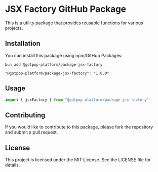 # JSX Factory GitHub Package

This is a utility package that provides reusable functions for various projects.

## Installation

You can install this package using npm/GitHub Packages:

```
bun add @gotpop-platform/package-jsx-factory
```

```
"@gotpop-platform/package-jsx-factory": "1.0.0"
```

## Usage

```typescript
import { jsxFactory } from "@gotpop-platform/package-jsx-factory"
```

## Contributing

If you would like to contribute to this package, please fork the repository and submit a pull request.

## License

This project is licensed under the MIT License. See the LICENSE file for details.